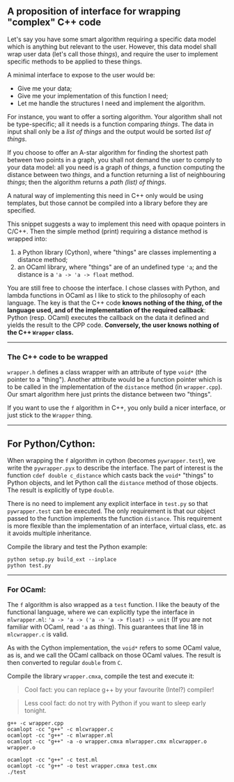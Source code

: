 ## A proposition of interface for wrapping "complex" C++ code

Let's say you have some smart algorithm requiring a specific data model which
is anything but relevant to the user. However, this data model shall wrap user
data (let's call those *things*), and require the user to implement specific
methods to be applied to these things.

A minimal interface to expose to the user would be:

  * Give me your data;
  * Give me your implementation of this function I need;
  * Let me handle the structures I need and implement the algorithm.

For instance, you want to offer a sorting algorithm. Your algorithm shall not be
type-specific; all it needs is a function comparing *things*. The data in input
shall only be a *list of things* and the output would be sorted *list of
things*.

If you choose to offer an A-star algorithm for finding the shortest path between
two points in a graph, you shall not demand the user to comply to your data
model: all you need is a graph of *things*, a function computing the distance
between two *things*, and a function returning a list of neighbouring *things*;
then the algorithm returns a *path (list) of things*.

A natural way of implementing this need in C++ only would be using templates,
but those cannot be compiled into a library before they are specified.

This snippet suggests a way to implement this need with opaque pointers in
C/C++. Then the simple method (print) requiring a distance method is wrapped
into:

  1. a Python library (Cython), where "things" are classes implementing a
  distance method;
  2. an OCaml library, where "things" are of an undefined type `'a`; and the
  distance is a `'a -> 'a -> float` method.

You are still free to choose the interface. I chose classes with Python, and
lambda functions in OCaml as I like to stick to the philosophy of each language.
The key is that the C++ code **knows nothing of the _thing_, of the language
used, and of the implementation of the required callback**: Python (resp. OCaml)
executes the callback on the data it defined and yields the result to the CPP
code. **Conversely, the user knows nothing of the C++ `Wrapper` class.**

----
### The C++ code to be wrapped

`wrapper.h` defines a class wrapper with an attribute of type `void*` (the
pointer to a "thing"). Another attribute would be a function pointer which is to
be called in the implementation of the `distance` method (in `wrapper.cpp`). Our
smart algorithm here just prints the distance between two "things".

If you want to use the `f` algorithm in C++, you only build a nicer interface,
or just stick to the `Wrapper` thing.

----
## For Python/Cython:

When wrapping the `f` algorithm in cython (becomes `pywrapper.test`), we write
the `pywrapper.pyx` to describe the interface. The part of interest is the
function `cdef double c_distance` which casts back the `void*` "things" to
Python objects, and let Python call the `distance` method of those objects. The
result is explicitly of type `double`.

There is no need to implement any explicit interface in `test.py` so that
`pywrapper.test` can be executed. The only requirement is that our object passed
to the function implements the function `distance`. This requirement is more
flexible than the implementation of an interface, virtual class, etc. as it
avoids multiple inheritance.


Compile the library and test the Python example:

    python setup.py build_ext --inplace
    python test.py

----
### For OCaml:

The `f` algorithm is also wrapped as a `test` function. I like the beauty of the
functional language, where we can explicitly type the interface in
`mlwrapper.ml`: `'a -> 'a -> ('a -> 'a -> float) -> unit` (If you are not
familiar with OCaml, read `'a` as *thing*). This guarantees that line 18 in
`mlcwrapper.c` is valid.

As with the Cython implementation, the `void*` refers to some OCaml value, as
is, and we call the OCaml callback on those OCaml values. The result is then
converted to regular `double` from `C`.


Compile the library `wrapper.cmxa`, compile the test and execute it:

> Cool fact: you can replace g++ by your favourite (Intel?) compiler!

> Less cool fact: do not try with Python if you want to sleep early tonight.

    g++ -c wrapper.cpp
    ocamlopt -cc "g++" -c mlcwrapper.c
    ocamlopt -cc "g++" -c mlwrapper.ml
    ocamlopt -cc "g++" -a -o wrapper.cmxa mlwrapper.cmx mlcwrapper.o wrapper.o

    ocamlopt -cc "g++" -c test.ml
    ocamlopt -cc "g++" -o test wrapper.cmxa test.cmx
    ./test
